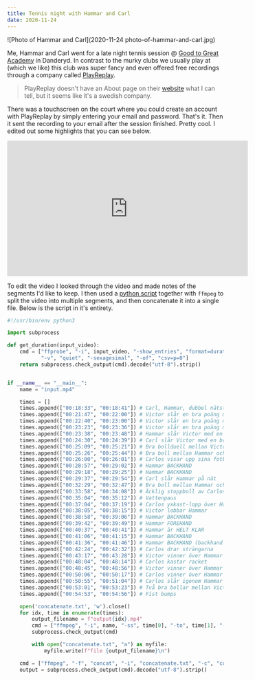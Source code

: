 ```yaml
---
title: Tennis night with Hammar and Carl
date: 2020-11-24
---
```


![Photo of Hammar and Carl](2020-11-24 photo-of-hammar-and-carl.jpg)

Me, Hammar and Carl went for a late night tennis session @ [Good to Great Academy](https://goodtogreat.se/en/) in Danderyd. In contrast to the murky clubs we usually play at (which we like) this club was super fancy and even offered free recordings through a company called [PlayReplay](https://playreplay.io/).

> PlayReplay doesn't have an About page on their [website](https://playreplay.io/) what I can tell, but it seems like it's a swedish company.

There was a touchscreen on the court where you could create an account with PlayReplay by simply entering your email and password. That's it. Then it sent the recording to your email after the session finished. Pretty cool. I edited out some highlights that you can see below.

<iframe width="560" height="315" src="https://www.youtube.com/embed/HhuS33CzD4A" frameborder="0" allow="accelerometer; autoplay; clipboard-write; encrypted-media; gyroscope; picture-in-picture" allowfullscreen></iframe>

To edit the video I looked through the video and made notes of the segments I'd like to keep. I then used a [python script](https://stackoverflow.com/a/58059148/794103) together with `ffmpeg` to split the video into multiple segments, and then concatenate it into a single file. Below is the script in it's entirety.

```python
#!/usr/bin/env python3

import subprocess

def get_duration(input_video):
    cmd = ["ffprobe", "-i", input_video, "-show_entries", "format=duration",
           "-v", "quiet", "-sexagesimal", "-of", "csv=p=0"]
    return subprocess.check_output(cmd).decode("utf-8").strip()


if __name__ == "__main__":
    name = "input.mp4"

    times = []
    times.append(["00:18:33", "00:18:41"]) # Carl, Hammar, dubbel nätstuds
    times.append(["00:21:47", "00:22:00"]) # Victor slår en bra poäng mot Hammar
    times.append(["00:22:40", "00:23:00"]) # Victor slår en bra poäng mot Carl
    times.append(["00:23:23", "00:23:36"]) # Victor slår en bra poäng mot Hammar
    times.append(["00:23:38", "00:23:48"]) # Hammar slår Victor med en bra poäng (direkt efter)
    times.append(["00:24:30", "00:24:39"]) # Carl slår Victor med en bra forehand
    times.append(["00:25:09", "00:25:21"]) # Bra bollduell mellan Victor och Hammar
    times.append(["00:25:26", "00:25:44"]) # Bra boll mellan Hammar och Carl
    times.append(["00:26:00", "00:26:01"]) # Carlos visar upp sina fotbolls-skills
    times.append(["00:28:57", "00:29:02"]) # Hammar BACKHAND
    times.append(["00:29:18", "00:29:25"]) # Hammar BACKHAND
    times.append(["00:29:37", "00:29:54"]) # Carl slår Hammar på nät
    times.append(["00:32:29", "00:32:47"]) # Bra boll mellan Hammar och Victor
    times.append(["00:33:58", "00:34:08"]) # Äcklig stoppboll av Carlos
    times.append(["00:35:04", "00:35:12"]) # Vattenpaus
    times.append(["00:37:04", "00:37:19"]) # Carlos yxkast-lopp över Hammar
    times.append(["00:38:05", "00:38:15"]) # Victor lobbar Hammar
    times.append(["00:38:58", "00:39:06"]) # Hammar BACKHAND
    times.append(["00:39:42", "00:39:49"]) # Hammar FOREHAND
    times.append(["00:40:37", "00:40:41"]) # Hammar är HELT KLAR
    times.append(["00:41:06", "00:41:15"]) # Hammar BACKHAND
    times.append(["00:41:36", "00:41:46"]) # Hammar BACKHAND (backhand sitter bra idag)
    times.append(["00:42:24", "00:42:32"]) # Carlos drar strängarna
    times.append(["00:43:17", "00:43:28"]) # Victor vinner över Hammar med smash
    times.append(["00:48:04", "00:48:14"]) # Carlos kastar racket
    times.append(["00:48:45", "00:48:56"]) # Victor vinner över Hammar
    times.append(["00:50:06", "00:50:17"]) # Carlos vinner över Hammar
    times.append(["00:50:55", "00:51:04"]) # Carlos slår igenom Hammar
    times.append(["00:53:01", "00:53:23"]) # Två bra bollar mellan Victor och Hammar
    times.append(["00:54:53", "00:54:56"]) # Fist bumps

    open('concatenate.txt', 'w').close()
    for idx, time in enumerate(times):
        output_filename = f"output{idx}.mp4"
        cmd = ["ffmpeg", "-i", name, "-ss", time[0], "-to", time[1], "-c:v", "copy", "-c:a", "copy", output_filename]
        subprocess.check_output(cmd)

        with open("concatenate.txt", "a") as myfile:
            myfile.write(f"file {output_filename}\n")

    cmd = ["ffmpeg", "-f", "concat", "-i", "concatenate.txt", "-c", "copy", "output.mp4"]
    output = subprocess.check_output(cmd).decode("utf-8").strip()
```
